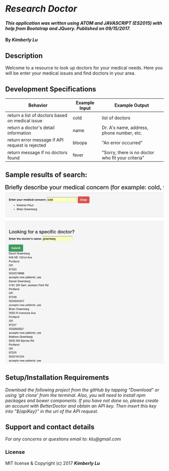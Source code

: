 # _Research Doctor_
####  _This application was written using ATOM and JAVASCRIPT (ES2015) with help from Bootstrap and JQuery.  Published on 09/15/2017._
#### By _**Kimberly Lu**_

## Description
Welcome to a resource to look up doctors for your medical needs. Here you will be enter your medical issues and find doctors in your area.

## Development Specifications
| Behavior      | Example Input         | Example Output        |
| ------------- | ------------- | ------------- |
| return a list of doctors based on medical issue | cold |   list of doctors     |
| return a doctor's detail information | name  | Dr. A's name, address, phone number, etc.|
| return error message if API request is rejected| bloopa | "An error occurred"|
| return message if no doctors found | fever | "Sorry, there is no doctor who fit your criteria" |
## Sample results of search:
![Screenshot](https://github.com/kchamp45/DoctorFinder/blob/master/images/Screen%20Shot%202017-09-15%20at%205.33.48%20PM.png)

## Setup/Installation Requirements
_Download the following project from the gitHub by tapping "Download" or using 'git clone' from the terminal.  Also, you will need to install npm packages and bower components. If you have not done so, please create an account with BetterDoctor and obtain an API key. Then insert this key into "${apiKey}" in the url of the API request._

## Support and contact details
_For any concerns or questions email to: klu@gmail.com_

### License
MIT license & Copyright (c) 2017 **_Kimberly Lu_**
